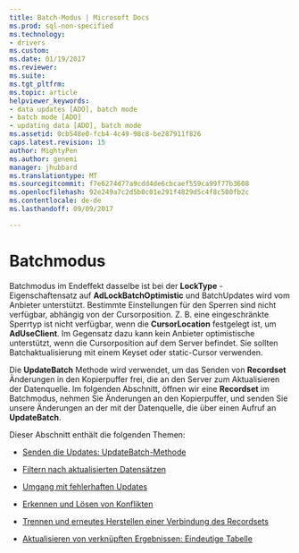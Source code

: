 ```yaml
---
title: Batch-Modus | Microsoft Docs
ms.prod: sql-non-specified
ms.technology:
- drivers
ms.custom: 
ms.date: 01/19/2017
ms.reviewer: 
ms.suite: 
ms.tgt_pltfrm: 
ms.topic: article
helpviewer_keywords:
- data updates [ADO], batch mode
- batch mode [ADO]
- updating data [ADO], batch mode
ms.assetid: 0cb548e0-fcb4-4c49-98c8-be287911f826
caps.latest.revision: 15
author: MightyPen
ms.author: genemi
manager: jhubbard
ms.translationtype: MT
ms.sourcegitcommit: f7e6274d77a9cdd4de6cbcaef559ca99f77b3608
ms.openlocfilehash: 92e249a7c2d5b0c01e291f4829d5c4f8c580fb2c
ms.contentlocale: de-de
ms.lasthandoff: 09/09/2017

---
```

# <a name="batch-mode"></a>Batchmodus
Batchmodus im Endeffekt dasselbe ist bei der **LockType** -Eigenschaftensatz auf **AdLockBatchOptimistic** und BatchUpdates wird vom Anbieter unterstützt. Bestimmte Einstellungen für den Sperren sind nicht verfügbar, abhängig von der Cursorposition. Z. B. eine eingeschränkte Sperrtyp ist nicht verfügbar, wenn die **CursorLocation** festgelegt ist, um **AdUseClient**. Im Gegensatz dazu kann kein Anbieter optimistische unterstützt, wenn die Cursorposition auf dem Server befindet. Sie sollten Batchaktualisierung mit einem Keyset oder static-Cursor verwenden.  
  
 Die **UpdateBatch** Methode wird verwendet, um das Senden von **Recordset** Änderungen in den Kopierpuffer frei, die an den Server zum Aktualisieren der Datenquelle. Im folgenden Abschnitt, öffnen wir eine **Recordset** im Batchmodus, nehmen Sie Änderungen an den Kopierpuffer, und senden Sie unsere Änderungen an der mit der Datenquelle, die über einen Aufruf an **UpdateBatch**.  
  
 Dieser Abschnitt enthält die folgenden Themen:  
  
-   [Senden die Updates: UpdateBatch-Methode](../../../ado/guide/data/sending-the-updates-updatebatch-method.md)  
  
-   [Filtern nach aktualisierten Datensätzen](../../../ado/guide/data/filtering-for-updated-records.md)  
  
-   [Umgang mit fehlerhaften Updates](../../../ado/guide/data/dealing-with-failed-updates.md)  
  
-   [Erkennen und Lösen von Konflikten](../../../ado/guide/data/detecting-and-resolving-conflicts.md)  
  
-   [Trennen und erneutes Herstellen einer Verbindung des Recordsets](../../../ado/guide/data/disconnecting-and-reconnecting-the-recordset.md)  
  
-   [Aktualisieren von verknüpften Ergebnissen: Eindeutige Tabelle](../../../ado/guide/data/updating-joined-results-unique-table.md)
